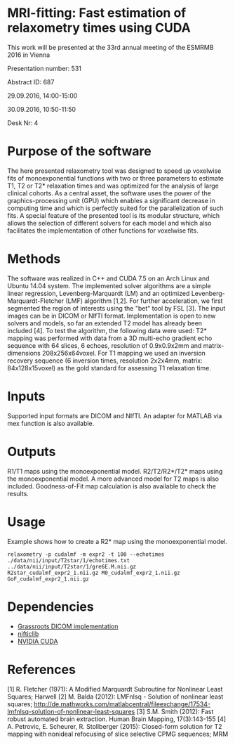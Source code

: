 # MRI-fitting: Fast estimation of relaxometry times using CUDA
This work will be presented at the 33rd annual meeting of the ESMRMB 2016 in Vienna

Presentation number: 531

Abstract ID: 687

29.09.2016, 14:00-15:00

30.09.2016, 10:50-11:50

Desk Nr: 4

# Purpose of the software
The here presented relaxometry tool was designed to speed up voxelwise fits of monoexponential functions with two or three parameters to estimate T1, T2 or T2* relaxation times and was optimized for the analysis of large clinical cohorts. As a central asset, the software uses the power of the graphics-processing unit (GPU) which enables a significant decrease in computing time and which is perfectly suited for the parallelization of such fits. A special feature of the presented tool is its modular structure, which allows the selection of different solvers for each model and which also facilitates the implementation of other functions for voxelwise fits. 

# Methods
The software was realized in C++ and CUDA 7.5 on an Arch Linux and Ubuntu 14.04 system. The implemented solver algorithms are a simple linear regression, Levenberg-Marquardt (LM) and an optimized Levenberg-Marquardt-Fletcher (LMF) algorithm [1,2]. For further acceleration, we first segmented the region of interests using the "bet" tool by FSL [3]. The input images can be in DICOM or NIfTI format.  Implementation is open to new solvers and models, so far an extended T2 model has already been included [4]. To test the algorithm, the following data were used: T2* mapping was performed with data from a 3D multi-echo gradient echo sequence with 64 slices, 6 echoes, resolution of 0.9x0.9x2mm and matrix-dimensions 208x256x64voxel. For T1 mapping we used an inversion recovery sequence (6 inversion times, resolution 2x2x4mm, matrix: 84x128x15voxel) as the gold standard for assessing T1 relaxation time. 

# Inputs
Supported input formats are DICOM and NIfTI. An adapter for MATLAB via mex function is also available.
# Outputs
R1/T1 maps using the monoexponential model. R2/T2/R2\*/T2\* maps using the monoexponential model. A more advanced model for T2 maps is also included. Goodness-of-Fit map calculation is also available to check the results.
# Usage
Example shows how to create a R2* map using the monoexponential model.

`relaxometry -p cudalmf -m expr2 -t 100 --echotimes ./data/nii/input/T2star/1/echotimes.txt ../data/nii/input/T2star/1/gre6E.M.nii.gz R2star_cudalmf_expr2_1.nii.gz M0_cudalmf_expr2_1.nii.gz GoF_cudalmf_expr2_1.nii.gz`
# Dependencies
- [Grassroots DICOM implementation](https://sourceforge.net/projects/gdcm/)
- [nifticlib](https://sourceforge.net/projects/niftilib/files/nifticlib/)
- [NVIDIA CUDA](https://developer.nvidia.com/cuda-zone)

# References
[1]   R. Fletcher (1971): A Modified Marquardt Subroutine for Nonlinear Least Squares; Harwell
[2]   M. Balda (2012): LMFnlsq - Solution of nonlinear least squares; http://de.mathworks.com/matlabcentral/fileexchange/17534-lmfnlsq-solution-of-nonlinear-least-squares
[3]   S.M. Smith (2012): Fast robust automated brain extraction. Human Brain Mapping, 17(3):143-155
[4]   A. Petrovic, E. Scheurer, R. Stollberger (2015): Closed-form solution for T2 mapping with nonideal refocusing of slice selective CPMG sequences; MRM

